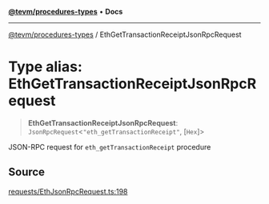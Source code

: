 [**@tevm/procedures-types**](../README.md) • **Docs**

***

[@tevm/procedures-types](../globals.md) / EthGetTransactionReceiptJsonRpcRequest

# Type alias: EthGetTransactionReceiptJsonRpcRequest

> **EthGetTransactionReceiptJsonRpcRequest**: `JsonRpcRequest`\<`"eth_getTransactionReceipt"`, [`Hex`]\>

JSON-RPC request for `eth_getTransactionReceipt` procedure

## Source

[requests/EthJsonRpcRequest.ts:198](https://github.com/evmts/tevm-monorepo/blob/main/packages/procedures-types/src/requests/EthJsonRpcRequest.ts#L198)
